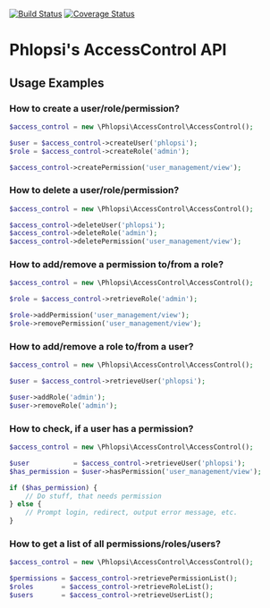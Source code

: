 [![Build Status](https://travis-ci.org/phlopsi/access-control.svg?branch=0.1.0)](https://travis-ci.org/phlopsi/access-control)
[![Coverage Status](https://coveralls.io/repos/phlopsi/access-control/badge.svg?branch=0.1.0&service=github)](https://coveralls.io/github/phlopsi/access-control?branch=0.1.0)

# Phlopsi's AccessControl API
## Usage Examples
### How to create a user/role/permission?
```php
$access_control = new \Phlopsi\AccessControl\AccessControl();

$user = $access_control->createUser('phlopsi');
$role = $access_control->createRole('admin');

$access_control->createPermission('user_management/view');
```

### How to delete a user/role/permission?
```php
$access_control = new \Phlopsi\AccessControl\AccessControl();

$access_control->deleteUser('phlopsi');
$access_control->deleteRole('admin');
$access_control->deletePermission('user_management/view');
```

### How to add/remove a permission to/from a role?
```php
$access_control = new \Phlopsi\AccessControl\AccessControl();

$role = $access_control->retrieveRole('admin');

$role->addPermission('user_management/view');
$role->removePermission('user_management/view');
```

### How to add/remove a role to/from a user?
```php
$access_control = new \Phlopsi\AccessControl\AccessControl();

$user = $access_control->retrieveUser('phlopsi');

$user->addRole('admin');
$user->removeRole('admin');
```

### How to check, if a user has a permission?
```php
$access_control = new \Phlopsi\AccessControl\AccessControl();

$user           = $access_control->retrieveUser('phlopsi');
$has_permission = $user->hasPermission('user_management/view');

if ($has_permission) {
    // Do stuff, that needs permission
} else {
    // Prompt login, redirect, output error message, etc.
}
```

### How to get a list of all permissions/roles/users?
```php
$access_control = new \Phlopsi\AccessControl\AccessControl();

$permissions = $access_control->retrievePermissionList();
$roles       = $access_control->retrieveRoleList();
$users       = $access_control->retrieveUserList();
```
